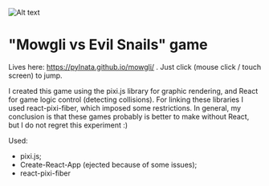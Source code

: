 ![Alt text](screen.gif?raw=true "Mowgli vs Evil Snails")

# "Mowgli vs Evil Snails" game

Lives here: https://pylnata.github.io/mowgli/ . Just click (mouse click / touch screen) to jump.

I created this game using the pixi.js library for graphic rendering, and React for game logic control (detecting collisions). For linking these libraries I used react-pixi-fiber, which imposed some restrictions.  In general, my conclusion is that these games probably is better to make without React, but I do not regret this experiment :)


Used:
* pixi.js;
* Create-React-App (ejected because of some issues);
* react-pixi-fiber





